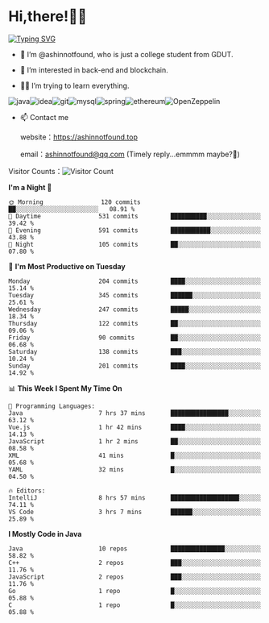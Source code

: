 # Hi,there!👨‍🔧
[![Typing SVG](https://readme-typing-svg.herokuapp.com?font=Fira+Code&pause=1000&width=435&lines=Welcome%2C+this+is+ashinnotfound%F0%9F%98%81+)](https://git.io/typing-svg)

- 👋 I’m @ashinnotfound, who is just a college student from GDUT.

- 👀 I’m interested in back-end and blockchain.

- 👨‍🔧 I’m trying to learn everything.

![java](https://img.shields.io/badge/Java-ED8B00?style=for-the-badge&logo=openjdk&logoColor=white)![idea](https://img.shields.io/badge/IntelliJ_IDEA-000000.svg?style=for-the-badge&logo=intellij-idea&logoColor=white
)![git](https://img.shields.io/badge/GIT-E44C30?style=for-the-badge&logo=git&logoColor=white
)![mysql](https://img.shields.io/badge/MySQL-005C84?style=for-the-badge&logo=mysql&logoColor=white)![spring](https://img.shields.io/badge/Spring-6DB33F?style=for-the-badge&logo=spring&logoColor=white)![ethereum](https://img.shields.io/badge/Ethereum-3C3C3D?style=for-the-badge&logo=Ethereum&logoColor=white)![OpenZeppelin](https://img.shields.io/badge/OpenZeppelin-4E5EE4?logo=openzeppelin&logoColor=fff&style=for-the-badge)


- 📫 Contact me
    
    website：https://ashinnotfound.top
    
    email：ashinnotfound@qq.com (Timely reply...emmmm maybe?🤪)

​Visitor Counts：![Visitor Count](https://profile-counter.glitch.me/ashinnotfound/count.svg)

<!--START_SECTION:waka-->
**I'm a Night 🦉** 

```text
🌞 Morning                120 commits         ██░░░░░░░░░░░░░░░░░░░░░░░   08.91 % 
🌆 Daytime                531 commits         ██████████░░░░░░░░░░░░░░░   39.42 % 
🌃 Evening                591 commits         ███████████░░░░░░░░░░░░░░   43.88 % 
🌙 Night                  105 commits         ██░░░░░░░░░░░░░░░░░░░░░░░   07.80 % 
```
📅 **I'm Most Productive on Tuesday** 

```text
Monday                   204 commits         ████░░░░░░░░░░░░░░░░░░░░░   15.14 % 
Tuesday                  345 commits         ██████░░░░░░░░░░░░░░░░░░░   25.61 % 
Wednesday                247 commits         █████░░░░░░░░░░░░░░░░░░░░   18.34 % 
Thursday                 122 commits         ██░░░░░░░░░░░░░░░░░░░░░░░   09.06 % 
Friday                   90 commits          ██░░░░░░░░░░░░░░░░░░░░░░░   06.68 % 
Saturday                 138 commits         ███░░░░░░░░░░░░░░░░░░░░░░   10.24 % 
Sunday                   201 commits         ████░░░░░░░░░░░░░░░░░░░░░   14.92 % 
```


📊 **This Week I Spent My Time On** 

```text
💬 Programming Languages: 
Java                     7 hrs 37 mins       ████████████████░░░░░░░░░   63.12 % 
Vue.js                   1 hr 42 mins        ████░░░░░░░░░░░░░░░░░░░░░   14.13 % 
JavaScript               1 hr 2 mins         ██░░░░░░░░░░░░░░░░░░░░░░░   08.58 % 
XML                      41 mins             █░░░░░░░░░░░░░░░░░░░░░░░░   05.68 % 
YAML                     32 mins             █░░░░░░░░░░░░░░░░░░░░░░░░   04.50 % 

🔥 Editors: 
IntelliJ                 8 hrs 57 mins       ███████████████████░░░░░░   74.11 % 
VS Code                  3 hrs 7 mins        ██████░░░░░░░░░░░░░░░░░░░   25.89 % 
```

**I Mostly Code in Java** 

```text
Java                     10 repos            ███████████████░░░░░░░░░░   58.82 % 
C++                      2 repos             ███░░░░░░░░░░░░░░░░░░░░░░   11.76 % 
JavaScript               2 repos             ███░░░░░░░░░░░░░░░░░░░░░░   11.76 % 
Go                       1 repo              █░░░░░░░░░░░░░░░░░░░░░░░░   05.88 % 
C                        1 repo              █░░░░░░░░░░░░░░░░░░░░░░░░   05.88 % 
```




<!--END_SECTION:waka-->
